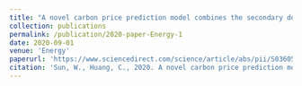 ```yaml
---
title: "A novel carbon price prediction model combines the secondary decomposition algorithm and the long short-term memory network"
collection: publications
permalink: /publication/2020-paper-Energy-1
date: 2020-09-01
venue: 'Energy'
paperurl: 'https://www.sciencedirect.com/science/article/abs/pii/S0360544220314018'
citation: 'Sun, W., Huang, C., 2020. A novel carbon price prediction model combines the secondary decomposition algorithm and the long short-term memory network. Energy 207, 118294. https://doi.org/10.1016/j.energy.2020.118294'
---
```



